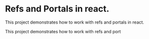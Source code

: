 # Refs and Portals in react.
This project demonstrates how to work with refs and portals in react.

This project demonstrates how to work with refs and port